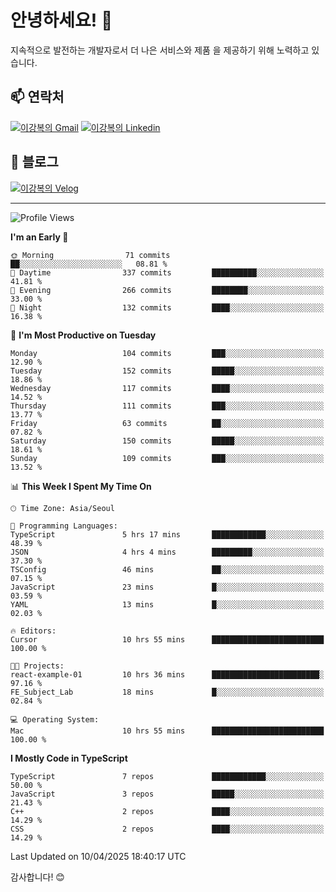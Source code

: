 # 안녕하세요! 👋

지속적으로 발전하는 개발자로서 더 나은 서비스와 제품
을 제공하기 위해 노력하고 있습니다.

## 📫 연락처
[![이강복의 Gmail](https://img.shields.io/badge/Gmail-D14836?style=for-the-badge&logo=gmail&logoColor=white)](mailto:pmmm114@gmail.com)
[![이강복의 Linkedin](https://img.shields.io/badge/LinkedIn-0077B5?style=for-the-badge&logo=linkedin&logoColor=white)](https://www.linkedin.com/in/lkb0297)

## 📝 블로그
[![이강복의 Velog](https://img.shields.io/badge/Velog-ffffff?style=for-the-badge&logo=velog)](https://velog.io/@pmmm114/posts)

---
<!--START_SECTION:waka-->
![Profile Views](http://img.shields.io/badge/Profile%20Views-0-blue)

**I'm an Early 🐤** 

```text
🌞 Morning                71 commits          ██░░░░░░░░░░░░░░░░░░░░░░░   08.81 % 
🌆 Daytime                337 commits         ██████████░░░░░░░░░░░░░░░   41.81 % 
🌃 Evening                266 commits         ████████░░░░░░░░░░░░░░░░░   33.00 % 
🌙 Night                  132 commits         ████░░░░░░░░░░░░░░░░░░░░░   16.38 % 
```
📅 **I'm Most Productive on Tuesday** 

```text
Monday                   104 commits         ███░░░░░░░░░░░░░░░░░░░░░░   12.90 % 
Tuesday                  152 commits         █████░░░░░░░░░░░░░░░░░░░░   18.86 % 
Wednesday                117 commits         ████░░░░░░░░░░░░░░░░░░░░░   14.52 % 
Thursday                 111 commits         ███░░░░░░░░░░░░░░░░░░░░░░   13.77 % 
Friday                   63 commits          ██░░░░░░░░░░░░░░░░░░░░░░░   07.82 % 
Saturday                 150 commits         █████░░░░░░░░░░░░░░░░░░░░   18.61 % 
Sunday                   109 commits         ███░░░░░░░░░░░░░░░░░░░░░░   13.52 % 
```


📊 **This Week I Spent My Time On** 

```text
🕑︎ Time Zone: Asia/Seoul

💬 Programming Languages: 
TypeScript               5 hrs 17 mins       ████████████░░░░░░░░░░░░░   48.39 % 
JSON                     4 hrs 4 mins        █████████░░░░░░░░░░░░░░░░   37.30 % 
TSConfig                 46 mins             ██░░░░░░░░░░░░░░░░░░░░░░░   07.15 % 
JavaScript               23 mins             █░░░░░░░░░░░░░░░░░░░░░░░░   03.59 % 
YAML                     13 mins             █░░░░░░░░░░░░░░░░░░░░░░░░   02.03 % 

🔥 Editors: 
Cursor                   10 hrs 55 mins      █████████████████████████   100.00 % 

🐱‍💻 Projects: 
react-example-01         10 hrs 36 mins      ████████████████████████░   97.16 % 
FE_Subject_Lab           18 mins             █░░░░░░░░░░░░░░░░░░░░░░░░   02.84 % 

💻 Operating System: 
Mac                      10 hrs 55 mins      █████████████████████████   100.00 % 
```

**I Mostly Code in TypeScript** 

```text
TypeScript               7 repos             ████████████░░░░░░░░░░░░░   50.00 % 
JavaScript               3 repos             █████░░░░░░░░░░░░░░░░░░░░   21.43 % 
C++                      2 repos             ████░░░░░░░░░░░░░░░░░░░░░   14.29 % 
CSS                      2 repos             ████░░░░░░░░░░░░░░░░░░░░░   14.29 % 
```




 Last Updated on 10/04/2025 18:40:17 UTC
<!--END_SECTION:waka-->

감사합니다! 😊
